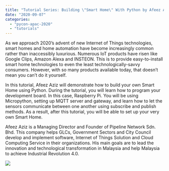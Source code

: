 ```yaml
---
title: "Tutorial Series: Building \"Smart Home\" With Python by Afeez Aziz"
date: "2020-09-07"
categories: 
  - "pycon-apac-2020"
  - "tutorials"
---
```


As we approach 2020’s advent of new Internet of Things technologies, smart homes and home automation have become increasingly common rather than inaccessibly luxurious. Numerous IoT products have risen like Google Clips, Amazon Alexa and INSTEON. This is to provide easy-to-install smart home technologies to even the least technologically-savvy consumers. However, with so many products available today, that doesn’t mean you can’t do it yourself.

In this tutorial, Afeez Aziz will demonstrate how to build your own Smart Home using Python. During the tutorial, you will learn how to program your development board. In this case, Raspberry Pi. You will be using Micropython, setting up MQTT server and gateway, and learn how to let the sensors communicate between one another using subscribe and publish methods. As a result, after this tutorial, you will be able to set up your very own Smart Home.

Afeez Aziz is a Managing Director and Founder of Pipeline Network Sdn. Bhd. This company helps GLCs, Government Sectors and City Council develop and implement software, Internet of Things Solution and Cloud Computing Service in their organizations. His main goals are to lead the innovation and technological transformation in Malaysia and help Malaysia to achieve Industrial Revolution 4.0.

![](https://pyconmy.files.wordpress.com/2020/09/13th-1630-1730-afeez-aziz.png?w=1024)
